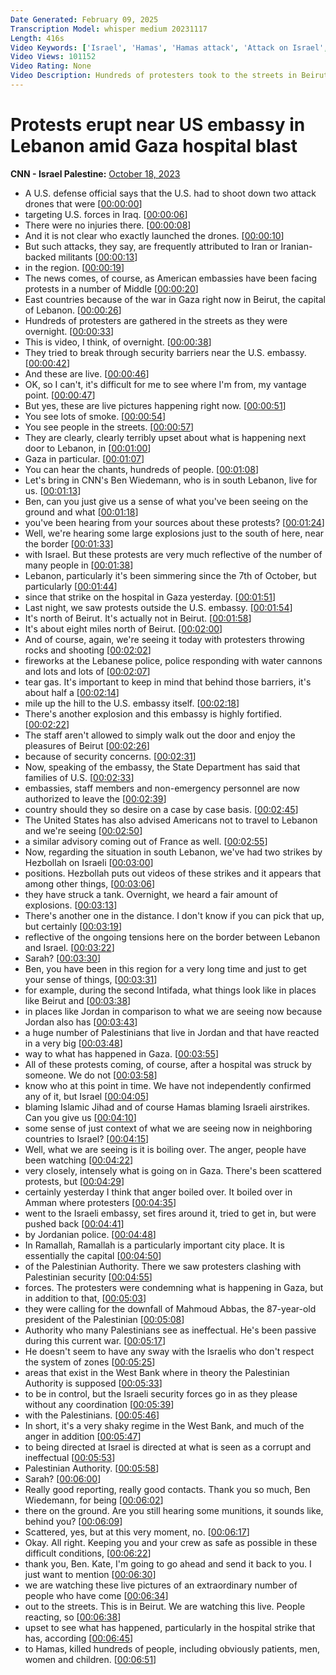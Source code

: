 ```yaml
---
Date Generated: February 09, 2025
Transcription Model: whisper medium 20231117
Length: 416s
Video Keywords: ['Israel', 'Hamas', 'Hamas attack', 'Attack on Israel', 'Gaza', 'Gaza hospital', 'Gaza hospital blast', 'Lebanon', 'Lebanon protests', 'Protests', 'Ben Wedeman', 'Israel-Hamas war']
Video Views: 101152
Video Rating: None
Video Description: Hundreds of protesters took to the streets in Beirut, Lebanon in the wake of Tuesday’s devastation at a hospital in Gaza. CNN's Ben Wedeman reports. #CNN #News
---
```


# Protests erupt near US embassy in Lebanon amid Gaza hospital blast
**CNN - Israel Palestine:** [October 18, 2023](https://www.youtube.com/watch?v=aKGBsmYXtFQ)
*  A U.S. defense official says that the U.S. had to shoot down two attack drones that were [[00:00:00](https://www.youtube.com/watch?v=aKGBsmYXtFQ&t=0.0s)]
*  targeting U.S. forces in Iraq. [[00:00:06](https://www.youtube.com/watch?v=aKGBsmYXtFQ&t=6.0s)]
*  There were no injuries there. [[00:00:08](https://www.youtube.com/watch?v=aKGBsmYXtFQ&t=8.96s)]
*  And it is not clear who exactly launched the drones. [[00:00:10](https://www.youtube.com/watch?v=aKGBsmYXtFQ&t=10.6s)]
*  But such attacks, they say, are frequently attributed to Iran or Iranian-backed militants [[00:00:13](https://www.youtube.com/watch?v=aKGBsmYXtFQ&t=13.92s)]
*  in the region. [[00:00:19](https://www.youtube.com/watch?v=aKGBsmYXtFQ&t=19.88s)]
*  The news comes, of course, as American embassies have been facing protests in a number of Middle [[00:00:20](https://www.youtube.com/watch?v=aKGBsmYXtFQ&t=20.88s)]
*  East countries because of the war in Gaza right now in Beirut, the capital of Lebanon. [[00:00:26](https://www.youtube.com/watch?v=aKGBsmYXtFQ&t=26.42s)]
*  Hundreds of protesters are gathered in the streets as they were overnight. [[00:00:33](https://www.youtube.com/watch?v=aKGBsmYXtFQ&t=33.38s)]
*  This is video, I think, of overnight. [[00:00:38](https://www.youtube.com/watch?v=aKGBsmYXtFQ&t=38.900000000000006s)]
*  They tried to break through security barriers near the U.S. embassy. [[00:00:42](https://www.youtube.com/watch?v=aKGBsmYXtFQ&t=42.08s)]
*  And these are live. [[00:00:46](https://www.youtube.com/watch?v=aKGBsmYXtFQ&t=46.540000000000006s)]
*  OK, so I can't, it's difficult for me to see where I'm from, my vantage point. [[00:00:47](https://www.youtube.com/watch?v=aKGBsmYXtFQ&t=47.540000000000006s)]
*  But yes, these are live pictures happening right now. [[00:00:51](https://www.youtube.com/watch?v=aKGBsmYXtFQ&t=51.02s)]
*  You see lots of smoke. [[00:00:54](https://www.youtube.com/watch?v=aKGBsmYXtFQ&t=54.94s)]
*  You see people in the streets. [[00:00:57](https://www.youtube.com/watch?v=aKGBsmYXtFQ&t=57.56s)]
*  They are clearly, clearly terribly upset about what is happening next door to Lebanon, in [[00:01:00](https://www.youtube.com/watch?v=aKGBsmYXtFQ&t=60.18s)]
*  Gaza in particular. [[00:01:07](https://www.youtube.com/watch?v=aKGBsmYXtFQ&t=67.72s)]
*  You can hear the chants, hundreds of people. [[00:01:08](https://www.youtube.com/watch?v=aKGBsmYXtFQ&t=68.9s)]
*  Let's bring in CNN's Ben Wiedemann, who is in south Lebanon, live for us. [[00:01:13](https://www.youtube.com/watch?v=aKGBsmYXtFQ&t=73.02s)]
*  Ben, can you just give us a sense of what you've been seeing on the ground and what [[00:01:18](https://www.youtube.com/watch?v=aKGBsmYXtFQ&t=78.94s)]
*  you've been hearing from your sources about these protests? [[00:01:24](https://www.youtube.com/watch?v=aKGBsmYXtFQ&t=84.34s)]
*  Well, we're hearing some large explosions just to the south of here, near the border [[00:01:33](https://www.youtube.com/watch?v=aKGBsmYXtFQ&t=93.42s)]
*  with Israel. But these protests are very much reflective of the number of many people in [[00:01:38](https://www.youtube.com/watch?v=aKGBsmYXtFQ&t=98.54s)]
*  Lebanon, particularly it's been simmering since the 7th of October, but particularly [[00:01:44](https://www.youtube.com/watch?v=aKGBsmYXtFQ&t=104.22s)]
*  since that strike on the hospital in Gaza yesterday. [[00:01:51](https://www.youtube.com/watch?v=aKGBsmYXtFQ&t=111.30000000000001s)]
*  Last night, we saw protests outside the U.S. embassy. [[00:01:54](https://www.youtube.com/watch?v=aKGBsmYXtFQ&t=114.86s)]
*  It's north of Beirut. It's actually not in Beirut. [[00:01:58](https://www.youtube.com/watch?v=aKGBsmYXtFQ&t=118.22s)]
*  It's about eight miles north of Beirut. [[00:02:00](https://www.youtube.com/watch?v=aKGBsmYXtFQ&t=120.38000000000001s)]
*  And of course, again, we're seeing it today with protesters throwing rocks and shooting [[00:02:02](https://www.youtube.com/watch?v=aKGBsmYXtFQ&t=122.46000000000001s)]
*  fireworks at the Lebanese police, police responding with water cannons and lots and lots of [[00:02:07](https://www.youtube.com/watch?v=aKGBsmYXtFQ&t=127.72s)]
*  tear gas. It's important to keep in mind that behind those barriers, it's about half a [[00:02:14](https://www.youtube.com/watch?v=aKGBsmYXtFQ&t=134.5s)]
*  mile up the hill to the U.S. embassy itself. [[00:02:18](https://www.youtube.com/watch?v=aKGBsmYXtFQ&t=138.94s)]
*  There's another explosion and this embassy is highly fortified. [[00:02:22](https://www.youtube.com/watch?v=aKGBsmYXtFQ&t=142.06s)]
*  The staff aren't allowed to simply walk out the door and enjoy the pleasures of Beirut [[00:02:26](https://www.youtube.com/watch?v=aKGBsmYXtFQ&t=146.62s)]
*  because of security concerns. [[00:02:31](https://www.youtube.com/watch?v=aKGBsmYXtFQ&t=151.42s)]
*  Now, speaking of the embassy, the State Department has said that families of U.S. [[00:02:33](https://www.youtube.com/watch?v=aKGBsmYXtFQ&t=153.78s)]
*  embassies, staff members and non-emergency personnel are now authorized to leave the [[00:02:39](https://www.youtube.com/watch?v=aKGBsmYXtFQ&t=159.94s)]
*  country should they so desire on a case by case basis. [[00:02:45](https://www.youtube.com/watch?v=aKGBsmYXtFQ&t=165.62s)]
*  The United States has also advised Americans not to travel to Lebanon and we're seeing [[00:02:50](https://www.youtube.com/watch?v=aKGBsmYXtFQ&t=170.02s)]
*  a similar advisory coming out of France as well. [[00:02:55](https://www.youtube.com/watch?v=aKGBsmYXtFQ&t=175.46s)]
*  Now, regarding the situation in south Lebanon, we've had two strikes by Hezbollah on Israeli [[00:03:00](https://www.youtube.com/watch?v=aKGBsmYXtFQ&t=180.06s)]
*  positions. Hezbollah puts out videos of these strikes and it appears that among other things, [[00:03:06](https://www.youtube.com/watch?v=aKGBsmYXtFQ&t=186.22s)]
*  they have struck a tank. Overnight, we heard a fair amount of explosions. [[00:03:13](https://www.youtube.com/watch?v=aKGBsmYXtFQ&t=193.5s)]
*  There's another one in the distance. I don't know if you can pick that up, but certainly [[00:03:19](https://www.youtube.com/watch?v=aKGBsmYXtFQ&t=199.02s)]
*  reflective of the ongoing tensions here on the border between Lebanon and Israel. [[00:03:22](https://www.youtube.com/watch?v=aKGBsmYXtFQ&t=202.66s)]
*  Sarah? [[00:03:30](https://www.youtube.com/watch?v=aKGBsmYXtFQ&t=210.06s)]
*  Ben, you have been in this region for a very long time and just to get your sense of things, [[00:03:31](https://www.youtube.com/watch?v=aKGBsmYXtFQ&t=211.38s)]
*  for example, during the second Intifada, what things look like in places like Beirut and [[00:03:38](https://www.youtube.com/watch?v=aKGBsmYXtFQ&t=218.74s)]
*  in places like Jordan in comparison to what we are seeing now because Jordan also has [[00:03:43](https://www.youtube.com/watch?v=aKGBsmYXtFQ&t=223.38s)]
*  a huge number of Palestinians that live in Jordan and that have reacted in a very big [[00:03:48](https://www.youtube.com/watch?v=aKGBsmYXtFQ&t=228.66s)]
*  way to what has happened in Gaza. [[00:03:55](https://www.youtube.com/watch?v=aKGBsmYXtFQ&t=235.14s)]
*  All of these protests coming, of course, after a hospital was struck by someone. We do not [[00:03:58](https://www.youtube.com/watch?v=aKGBsmYXtFQ&t=238.26s)]
*  know who at this point in time. We have not independently confirmed any of it, but Israel [[00:04:05](https://www.youtube.com/watch?v=aKGBsmYXtFQ&t=245.22s)]
*  blaming Islamic Jihad and of course Hamas blaming Israeli airstrikes. Can you give us [[00:04:10](https://www.youtube.com/watch?v=aKGBsmYXtFQ&t=250.26s)]
*  some sense of just context of what we are seeing now in neighboring countries to Israel? [[00:04:15](https://www.youtube.com/watch?v=aKGBsmYXtFQ&t=255.98s)]
*  Well, what we are seeing is it is boiling over. The anger, people have been watching [[00:04:22](https://www.youtube.com/watch?v=aKGBsmYXtFQ&t=262.98s)]
*  very closely, intensely what is going on in Gaza. There's been scattered protests, but [[00:04:29](https://www.youtube.com/watch?v=aKGBsmYXtFQ&t=269.54s)]
*  certainly yesterday I think that anger boiled over. It boiled over in Amman where protesters [[00:04:35](https://www.youtube.com/watch?v=aKGBsmYXtFQ&t=275.42s)]
*  went to the Israeli embassy, set fires around it, tried to get in, but were pushed back [[00:04:41](https://www.youtube.com/watch?v=aKGBsmYXtFQ&t=281.78000000000003s)]
*  by Jordanian police. [[00:04:48](https://www.youtube.com/watch?v=aKGBsmYXtFQ&t=288.46000000000004s)]
*  In Ramallah, Ramallah is a particularly important city place. It is essentially the capital [[00:04:50](https://www.youtube.com/watch?v=aKGBsmYXtFQ&t=290.18s)]
*  of the Palestinian Authority. There we saw protesters clashing with Palestinian security [[00:04:55](https://www.youtube.com/watch?v=aKGBsmYXtFQ&t=295.70000000000005s)]
*  forces. The protesters were condemning what is happening in Gaza, but in addition to that, [[00:05:03](https://www.youtube.com/watch?v=aKGBsmYXtFQ&t=303.3s)]
*  they were calling for the downfall of Mahmoud Abbas, the 87-year-old president of the Palestinian [[00:05:08](https://www.youtube.com/watch?v=aKGBsmYXtFQ&t=308.94s)]
*  Authority who many Palestinians see as ineffectual. He's been passive during this current war. [[00:05:17](https://www.youtube.com/watch?v=aKGBsmYXtFQ&t=317.34s)]
*  He doesn't seem to have any sway with the Israelis who don't respect the system of zones [[00:05:25](https://www.youtube.com/watch?v=aKGBsmYXtFQ&t=325.71999999999997s)]
*  areas that exist in the West Bank where in theory the Palestinian Authority is supposed [[00:05:33](https://www.youtube.com/watch?v=aKGBsmYXtFQ&t=333.02000000000004s)]
*  to be in control, but the Israeli security forces go in as they please without any coordination [[00:05:39](https://www.youtube.com/watch?v=aKGBsmYXtFQ&t=339.1s)]
*  with the Palestinians. [[00:05:46](https://www.youtube.com/watch?v=aKGBsmYXtFQ&t=346.78000000000003s)]
*  In short, it's a very shaky regime in the West Bank, and much of the anger in addition [[00:05:47](https://www.youtube.com/watch?v=aKGBsmYXtFQ&t=347.70000000000005s)]
*  to being directed at Israel is directed at what is seen as a corrupt and ineffectual [[00:05:53](https://www.youtube.com/watch?v=aKGBsmYXtFQ&t=353.14000000000004s)]
*  Palestinian Authority. [[00:05:58](https://www.youtube.com/watch?v=aKGBsmYXtFQ&t=358.90000000000003s)]
*  Sarah? [[00:06:00](https://www.youtube.com/watch?v=aKGBsmYXtFQ&t=360.94s)]
*  Really good reporting, really good contacts. Thank you so much, Ben Wiedemann, for being [[00:06:02](https://www.youtube.com/watch?v=aKGBsmYXtFQ&t=362.3s)]
*  there on the ground. Are you still hearing some munitions, it sounds like, behind you? [[00:06:09](https://www.youtube.com/watch?v=aKGBsmYXtFQ&t=369.82s)]
*  Scattered, yes, but at this very moment, no. [[00:06:17](https://www.youtube.com/watch?v=aKGBsmYXtFQ&t=377.82s)]
*  Okay. All right. Keeping you and your crew as safe as possible in these difficult conditions, [[00:06:22](https://www.youtube.com/watch?v=aKGBsmYXtFQ&t=382.82s)]
*  thank you, Ben. Kate, I'm going to go ahead and send it back to you. I just want to mention [[00:06:30](https://www.youtube.com/watch?v=aKGBsmYXtFQ&t=390.74s)]
*  we are watching these live pictures of an extraordinary number of people who have come [[00:06:34](https://www.youtube.com/watch?v=aKGBsmYXtFQ&t=394.38s)]
*  out to the streets. This is in Beirut. We are watching this live. People reacting, so [[00:06:38](https://www.youtube.com/watch?v=aKGBsmYXtFQ&t=398.12s)]
*  upset to see what has happened, particularly in the hospital strike that has, according [[00:06:45](https://www.youtube.com/watch?v=aKGBsmYXtFQ&t=405.12s)]
*  to Hamas, killed hundreds of people, including obviously patients, men, women and children. [[00:06:51](https://www.youtube.com/watch?v=aKGBsmYXtFQ&t=411.3s)]
